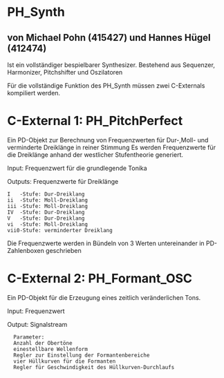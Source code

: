 # PH_Synth   
## von Michael Pohn (415427) und Hannes Hügel (412474)
Ist ein vollständiger bespielbarer Synthesizer. Bestehend aus Sequenzer, Harmonizer, Pitchshifter und Oszilatoren

Für die vollständige Funktion des PH_Synth müssen zwei C-Externals kompiliert werden.

# C-External 1: PH_PitchPerfect
  Ein PD-Objekt zur Berechnung von Frequenzwerten für Dur-,Moll- und verminderte Dreiklänge in reiner Stimmung
  Es werden Frequenzwerte für die Dreiklänge anhand der westlicher Stufentheorie generiert.
  
  Input: Frequenzwert für die grundlegende Tonika
  
  Outputs: Frequenzwerte für Dreiklänge
  
    I   -Stufe: Dur-Dreiklang
    ii  -Stufe: Moll-Dreiklang
    iii -Stufe: Moll-Dreiklang
    IV  -Stufe: Dur-Dreiklang
    V   -Stufe: Dur-Dreiklang
    vi  -Stufe: Moll-Dreiklang
    vii0-Stufe: verminderter Dreiklang
  
  Die Frequenzwerte werden in Bündeln von 3 Werten untereinander in PD-Zahlenboxen geschrieben
  
# C-External 2: PH_Formant_OSC
  Ein PD-Objekt für die Erzeugung eines zeitlich veränderlichen Tons. 
  
  Input: Frequenzwert 
  
  Output: Signalstream
  
      Parameter:
      Anzahl der Obertöne
      einestellbare Wellenform
      Regler zur Einstellung der Formantenbereiche
      vier Hüllkurven für die Formanten
      Regler für Geschwindigkeit des Hüllkurven-Durchlaufs
      
 
      
    

